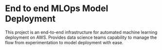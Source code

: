 # End to end MLOps Model Deployment

This project is an end-to-end infrastructure for automated machine learning deployment on AWS.
Provides data science teams capability to manage the flow from experimentation to model deployment with ease.
